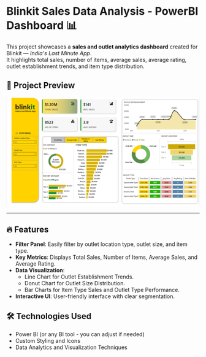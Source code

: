 # Blinkit Sales Data Analysis - PowerBI Dashboard 📊

This project showcases a **sales and outlet analytics dashboard** created for Blinkit — *India's Last Minute App*.  
It highlights total sales, number of items, average sales, average rating, outlet establishment trends, and item type distribution.

## 📸 Project Preview

![Dashboard Preview](dashboard.png)

---

## 🔥 Features

- **Filter Panel**: Easily filter by outlet location type, outlet size, and item type.
- **Key Metrics**: Displays Total Sales, Number of Items, Average Sales, and Average Rating.
- **Data Visualization**:
  - Line Chart for Outlet Establishment Trends.
  - Donut Chart for Outlet Size Distribution.
  - Bar Charts for Item Type Sales and Outlet Type Performance.
- **Interactive UI**: User-friendly interface with clear segmentation.

## 🛠️ Technologies Used

- Power BI (or any BI tool - you can adjust if needed)
- Custom Styling and Icons
- Data Analytics and Visualization Techniques



